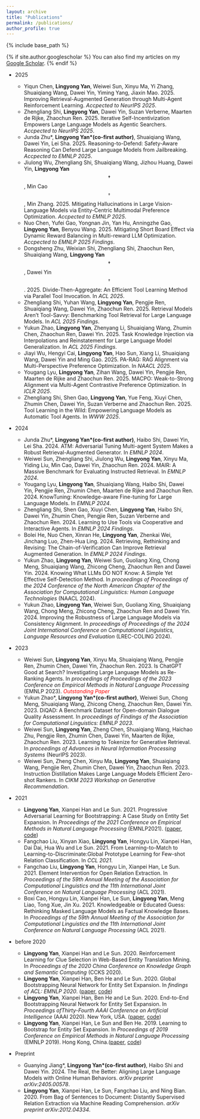 ```yaml
---
layout: archive
title: "Publications"
permalink: /publications/
author_profile: true
---
```


{% include base_path %}

{% if site.author.googlescholar %}
  You can also find my articles on my [Google Scholar]({{site.author.googlescholar}}).
{% endif %}

- 2025
    - Yiqun Chen, **Lingyong Yan**, Weiwei Sun, Xinyu Ma, Yi Zhang, Shuaiqiang Wang, Dawei Yin, Yiming Yang, Jiaxin Mao. 2025. Improving Retrieval-Augmented Generation through Multi-Agent Reinforcement Learning. *Accpected to NeurIPS 2025*.
    - Zhengliang Shi, **Lingyong Yan**, Dawei Yin, Suzan Verberne, Maarten de Rijke, Zhaochun Ren. 2025. Iterative Self-Incentivization Empowers Large Language Models as Agentic Searchers. *Accpected to NeurIPS 2025*.
    - Junda Zhu\*, **Lingyong Yan\*(co-first author)**, Shuaiqiang Wang, Dawei Yin, Lei Sha. 2025. Reasoning-to-Defend: Safety-Aware Reasoning Can Defend Large Language Models from Jailbreaking. *Accpected to EMNLP 2025*.
    - Jiulong Wu, Zhengliang Shi, Shuaiqiang Wang, Jizhou Huang, Dawei Yin, **Lingyong Yan$$^\dagger$$**, Min Cao$$^\dagger$$, Min Zhang. 2025. Mitigating Hallucinations in Large Vision-Language Models via Entity-Centric Multimodal Preference Optimization. *Accpected to EMNLP 2025*.
    - Nuo Chen, Yufei Gao, Yongnan Jin, Yan Hu, Anningzhe Gao, **Lingyong Yan**, Benyou Wang. 2025. Mitigating Short Board Effect via Dynamic Reward Balancing in Multi-reward LLM Optimization. *Accpected to EMNLP 2025 Findings*.
    - Dongsheng Zhu, Weixian Shi, Zhengliang Shi, Zhaochun Ren, Shuaiqiang Wang, **Lingyong Yan$$^\dagger$$**, Dawei Yin$$^\dagger$$. 2025. Divide-Then-Aggregate: An Efficient Tool Learning Method via Parallel Tool Invocation. In *ACL 2025*.
    - Zhengliang Shi, Yuhan Wang, **Lingyong Yan**, Pengjie Ren, Shuaiqiang Wang, Dawei Yin, Zhaochun Ren. 2025. Retrieval Models Aren’t Tool-Savvy: Benchmarking Tool Retrieval for Large Language Models. In *ACL 2025 Findings*.
    - Yukun Zhao, **Lingyong Yan**, Zhenyang Li, Shuaiqiang Wang, Zhumin Chen, Zhaochun Ren, Dawei Yin. 2025. Task Knowledge Injection via Interpolations and Reinstatement for Large Language Model Generalization. In *ACL 2025 Findings*.
    - Jiayi Wu, Hengyi Cai, **Lingyong Yan**, Hao Sun, Xiang Li, Shuaiqiang Wang, Dawei Yin and Ming Gao. 2025. PA-RAG: RAG Alignment via Multi-Perspective Preference Optimization. In *NAACL 2025*.
    - Yougang Lyu, **Lingyong Yan**, Zihan Wang, Dawei Yin, Pengjie Ren, Maarten de Rijke and Zhaochun Ren. 2025. MACPO: Weak-to-Strong Alignment via Multi-Agent Contrastive Preference Optimization. In *ICLR 2025*.
    - Zhengliang Shi, Shen Gao, **Lingyong Yan**, Yue Feng, Xiuyi Chen, Zhumin Chen, Dawei Yin, Suzan Verberne and Zhaochun Ren. 2025. Tool Learning in the Wild: Empowering Language Models as Automatic Tool Agents. In *WWW 2025*.

- 2024
    - Junda Zhu\*, **Lingyong Yan\*(co-first author)**, Haibo Shi, Dawei Yin, Lei Sha. 2024. ATM: Adversarial Tuning Multi-agent System Makes a Robust Retrieval-Augmented Generator. In *EMNLP 2024*.
    - Weiwei Sun, Zhengliang Shi, Jiulong Wu, **Lingyong Yan**, Xinyu Ma, Yiding Liu, Min Cao, Dawei Yin, Zhaochun Ren. 2024. MAIR: A Massive Benchmark for Evaluating Instructed Retrieval. In *EMNLP 2024*.
    - Yougang Lyu, **Lingyong Yan**, Shuaiqiang Wang, Haibo Shi, Dawei Yin, Pengjie Ren, Zhumin Chen, Maarten de Rijke and Zhaochun Ren. 2024. KnowTuning: Knowledge-aware Fine-tuning for Large Language Models. In *EMNLP 2024*.
    - Zhengliang Shi, Shen Gao, Xiuyi Chen, **Lingyong Yan**, Haibo Shi, Dawei Yin, Zhumin Chen, Pengjie Ren, Suzan Verberne and Zhaochun Ren. 2024. Learning to Use Tools via Cooperative and Interactive Agents. In *EMNLP 2024 Findings*.
    - Bolei He, Nuo Chen, Xinran He, **Lingyong Yan**, Zhenkai Wei, Jinchang Luo, Zhen-Hua Ling. 2024. Retrieving, Rethinking and Revising: The Chain-of-Verification Can Improve Retrieval Augmented Generation. In *EMNLP 2024 Findings*.
    - Yukun Zhao, **Lingyong Yan**, Weiwei Sun, Guoliang Xing, Chong Meng, Shuaiqiang Wang, Zhicong Cheng, Zhaochun Ren and Dawei Yin. 2024. Knowing What LLMs DO NOT Know: A Simple Yet Effective Self-Detection Method. In *proceedings of Proceedings of the 2024 Conference of the North American Chapter of the Association for Computational Linguistics: Human Language Technologies* (NAACL 2024).
    - Yukun Zhao, **Lingyong Yan**, Weiwei Sun, Guoliang Xing, Shuaiqiang Wang, Chong Meng, Zhicong Cheng, Zhaochun Ren and Dawei Yin. 2024. Improving the Robustness of Large Language Models via Consistency Alignment. In *proceedings of Proceedings of the 2024 Joint International Conference on Computational Linguistics, Language Resources and Evaluation* (LREC-COLING 2024).
- 2023
    - Weiwei Sun, **Lingyong Yan**, Xinyu Ma, Shuaiqiang Wang, Pengjie Ren, Zhumin Chen, Dawei Yin, Zhaochun Ren. 2023. Is ChatGPT Good at Search? Investigating Large Language Models as Re-Ranking Agents. In *proceedings of Proceedings of the 2023 Conference on Empirical Methods in Natural Language Processing* (EMNLP 2023). <span style="color:red;">*Outstanding Paper* </span>
    - Yukun Zhao\*, **Lingyong Yan\*(co-first author)**, Weiwei Sun, Chong Meng, Shuaiqiang Wang, Zhicong Cheng, Zhaochun Ren, Dawei Yin. 2023. DiQAD: A Benchmark Dataset for Open-domain Dialogue Quality Assessment. In *proceedings of Findings of the Association for Computational Linguistics: EMNLP 2023*.
    - Weiwei Sun, **Lingyong Yan**, Zheng Chen, Shuaiqiang Wang, Haichao Zhu, Pengjie Ren, Zhumin Chen, Dawei Yin, Maarten de Rijke, Zhaochun Ren. 2023. Learning to Tokenize for Generative Retrieval. In *proceedings of Advances in Neural Information Processing Systems* (NeurIPS 2023).
    - Weiwei Sun, Zheng Chen, Xinyu Ma, **Lingyong Yan**, Shuaiqiang Wang, Pengjie Ren, Zhumin Chen, Dawei Yin, Zhaochun Ren. 2023. Instruction Distillation Makes Large Language Models Efficient Zero-shot Rankers. In *CIKM 2023 Workshop on Generative Recommendation*.
- 2021
    - **Lingyong Yan**, Xianpei Han and Le Sun. 2021. Progressive Adversarial Learning for Bootstrapping: A Case Study on Entity Set Expansion. In *Proceedings of the 2021 Conference on Empirical Methods in Natural Language Processing* (EMNLP2021). ([paper](https://aclanthology.org/2021.emnlp-main.762.pdf), [code](https://github.com/lingyongyan/BootstrapGAN))
    - Fangchao Liu, Xinyan Xiao, **Lingyong Yan**, Hongyu Lin, Xianpei Han, Dai Dai, Hua Wu and Le Sun. 2021. From Learning-to-Match to Learning-to-Discriminate:Global Prototype Learning for Few-shot Relation Classification. In *CCL 2021*.
    - Fangchao Liu, **Lingyong Yan**, Hongyu Lin, Xianpei Han, Le Sun. 2021. Element Intervention for Open Relation Extraction. In *Proceedings of the 59th Annual Meeting of the Association for Computational Linguistics and the 11th International Joint Conference on Natural Language Processing* (ACL 2021).
    - Boxi Cao, Hongyu Lin, Xianpei Han, Le Sun, **Lingyong Yan**, Meng Liao, Tong Xue, Jin Xu. 2021. Knowledgeable or Educated Guess: Rethinking Masked Language Models as Factual Knowledge Bases. In *Proceedings of the 59th Annual Meeting of the Association for Computational Linguistics and the 11th International Joint Conference on Natural Language Processing* (ACL 2021).
- before 2020
    - **Lingyong Yan**, Xianpei Han and Le Sun. 2020. Reinforcement Learning for Clue Selection in Web-Based Entity Translation Mining. In *Proceedings of the 2020 China Conference on Knowledge Graph and Semantic Computing* (CCKS 2020). 
    - **Lingyong Yan**, Xianpei Han, Ben He and Le Sun. 2020. Global Bootstrapping Neural Network for Entity Set Expansion. In *findings of ACL: EMNLP 2020*. ([paper](https://www.aclweb.org/anthology/2020.findings-emnlp.331), [code](https://github.com/lingyongyan/bootstrapping_pre-train))
    - **Lingyong Yan**, Xianpei Han, Ben He and Le Sun. 2020. End-to-End Bootstrapping Neural Network for Entity Set Expansion. In *Proceedings ofThirty-Fourth AAAI Conference on Artificial Intelligence* (AAAI 2020). New York, USA. ([paper](https://aaai.org/ojs/index.php/AAAI/article/download/6482/6338), [code](https://github.com/lingyongyan/bootstrapnet))
    - **Lingyong Yan**, Xianpei Han, Le Sun and Ben He. 2019. Learning to Bootstrap for Entity Set Expansion. In *Proceedings of 2019 Conference on Empirical Methods in Natural Language Processing* (EMNLP 2019). Hong Kong, China.([paper](https://www.aclweb.org/anthology/D19-1028.pdf), [code](https://github.com/lingyongyan/mcts-bootstrapping))

- Preprint
    - Guanying Jiang\*, **Lingyong Yan\*(co-first author)**, Haibo Shi and Dawei Yin. 2024. The Real, the Better: Aligning Large Language Models with Online Human Behaviors. *arXiv preprint arXiv:2405.00578*.
    - **Lingyong Yan**, Xianpei Han, Le Sun, Fangchao Liu, and Ning Bian. 2020. From Bag of Sentences to Document: Distantly Supervised Relation Extraction via Machine Reading Comprehension. *arXiv preprint arXiv:2012.04334*.